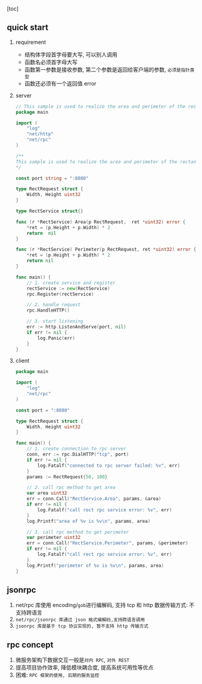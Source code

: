 [toc]

## quick start

1. requirement

   - 结构体字段首字母要大写, 可以别人调用
   - 函数名必须首字母大写
   - 函数第一参数是接收参数, 第二个参数是返回给客户端的参数, `必须是指针类型`
   - 函数还必须有一个返回值 error

2. server

   ```go
   // This sample is used to realize the area and perimeter of the rectangle.
   package main

   import (
       "log"
       "net/http"
       "net/rpc"
   )

   /**
   This sample is used to realize the area and perimeter of the rectangle.
   */

   const port string = ":8080"

   type RectRequest struct {
       Width, Height uint32
   }

   type RectService struct{}

   func (r *RectService) Area(p RectRequest,  ret *uint32) error {
       *ret = (p.Height + p.Width) * 2
       return  nil
   }

   func (r *RectService) Perimeter(p RectRequest, ret *uint32) error {
       *ret = (p.Height + p.Width) * 2
       return nil
   }

   func main() {
       // 1. create service and register
       rectService := new(RectService)
       rpc.Register(rectService)

       // 2. handle request
       rpc.HandleHTTP()

       // 3. start listening
       err := http.ListenAndServe(port, nil)
       if err != nil {
           log.Panic(err)
       }
   }
   ```

3. client

   ```go
   package main

   import (
       "log"
       "net/rpc"
   )

   const port = ":8080"

   type RectRequest struct {
       Width, Height uint32
   }

   func main() {
       // 1. create connection to rpc server
       conn, err := rpc.DialHTTP("tcp", port)
       if err != nil {
           log.Fatalf("connected to rpc server failed: %v", err)
       }
       params := RectRequest{50, 100}

       // 2. call rpc method to get area
       var area uint32
       err = conn.Call("RectService.Area", params, &area)
       if err != nil {
           log.Fatalf("call rect rpc service error: %v", err)
       }
       log.Printf("area of %v is %v\n", params, area)

       // 3. call rpc method to get perimeter
       var perimeter uint32
       err = conn.Call("RectService.Perimeter", params, &perimeter)
       if err != nil {
           log.Fatalf("call rect rpc service error: %v", err)
       }
       log.Printf("perimeter of %v is %v\n", params, area)
   }
   ```

## jsonrpc

1. net/rpc 库使用 encoding/`gob`进行编解码, 支持 tcp 和 http 数据传输方式: 不支持跨语言
2. `net/rpc/jsonrpc 库通过 json 格式编解码,支持跨语言调用`
3. `jsonrpc 库是基于 tcp 协议实现的, 暂不支持 http 传输方式`

## rpc concept

1. 微服务架构下数据交互一般是`对内 RPC`, `对外 REST`
2. 提高项目协作效率, 降低模块耦合度, 提高系统可用性等优点
3. 困难: `RPC 框架的使用, 后期的服务监控`

